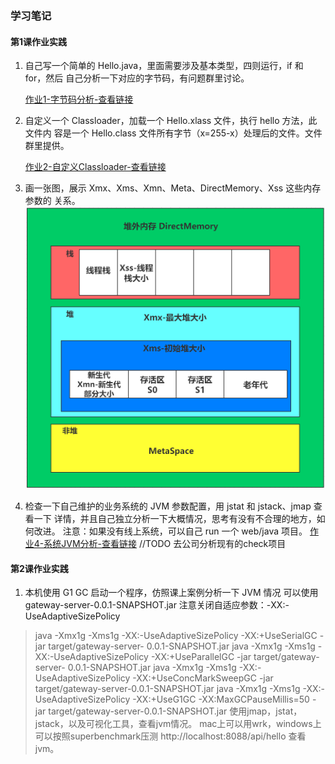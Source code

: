 ### 学习笔记
#### 第1课作业实践
1. 自己写一个简单的 Hello.java，里面需要涉及基本类型，四则运行，if 和 for，然后
  自己分析一下对应的字节码，有问题群里讨论。

    [作业1-字节码分析-查看链接](./code/homework/%E4%BD%9C%E4%B8%9A1-%E5%AD%97%E8%8A%82%E7%A0%81%E5%88%86%E6%9E%90.md)

2. 自定义一个 Classloader，加载一个 Hello.xlass 文件，执行 hello 方法，此文件内
  容是一个 Hello.class 文件所有字节（x=255-x）处理后的文件。文件群里提供。

    [作业2-自定义Classloader-查看链接](./code/homework/MyClassLoader.java)

3. 画一张图，展示 Xmx、Xms、Xmn、Meta、DirectMemory、Xss 这些内存参数的
  关系。
  ![内存参数图](./code/homework/%E4%BD%9C%E4%B8%9A3-%E5%86%85%E5%AD%98%E5%8F%82%E6%95%B0%E5%85%B3%E7%B3%BB%E5%9B%BE.png)

4. 检查一下自己维护的业务系统的 JVM 参数配置，用 jstat 和 jstack、jmap 查看一下
  详情，并且自己独立分析一下大概情况，思考有没有不合理的地方，如何改进。
  注意：如果没有线上系统，可以自己 run 一个 web/java 项目。
    [作业4-系统JVM分析-查看链接](./code/homework/%E4%BD%9C%E4%B8%9A4-%E7%B3%BB%E7%BB%9FJVM%E5%88%86%E6%9E%90.md)
  //TODO 去公司分析现有的check项目

#### 第2课作业实践
1. 本机使用 G1 GC 启动一个程序，仿照课上案例分析一下 JVM 情况 
  可以使用gateway-server-0.0.1-SNAPSHOT.jar 注意关闭自适应参数：-XX:-UseAdaptiveSizePolicy 
  > java -Xmx1g -Xms1g -XX:-UseAdaptiveSizePolicy -XX:+UseSerialGC -jar target/gateway-server- 0.0.1-SNAPSHOT.jar 
  > java -Xmx1g -Xms1g -XX:-UseAdaptiveSizePolicy -XX:+UseParallelGC -jar target/gateway-server- 0.0.1-SNAPSHOT.jar 
  > java -Xmx1g -Xms1g -XX:-UseAdaptiveSizePolicy -XX:+UseConcMarkSweepGC -jar target/gateway-server-0.0.1-SNAPSHOT.jar 
  > java -Xmx1g -Xms1g -XX:-UseAdaptiveSizePolicy -XX:+UseG1GC -XX:MaxGCPauseMillis=50 -jar target/gateway-server-0.0.1-SNAPSHOT.jar 
  使用jmap，jstat，jstack，以及可视化工具，查看jvm情况。 mac上可以用wrk，windows上可以按照superbenchmark压测 http://localhost:8088/api/hello 查看jvm。
